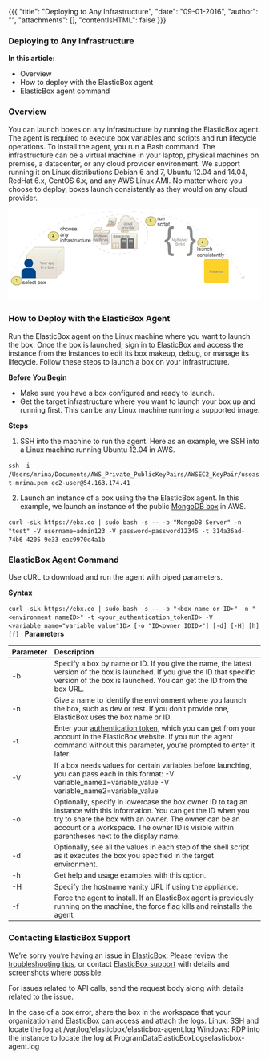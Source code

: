 {{{ "title": "Deploying to Any Infrastructure",
"date": "09-01-2016",
"author": "",
"attachments": [],
"contentIsHTML": false
}}}

### Deploying to Any Infrastructure

**In this article:**
* Overview
* How to deploy with the ElasticBox agent
* ElasticBox agent command

### Overview

You can launch boxes on any infrastructure by running the ElasticBox agent. The agent is required to execute box variables and scripts and run lifecycle operations. To install the agent, you run a Bash command. The infrastructure can be a virtual machine in your laptop, physical machines on premise, a datacenter, or any cloud provider environment. We support running it on Linux distributions Debian 6 and 7, Ubuntu 12.04 and 14.04, RedHat 6.x, CentOS 6.x, and any AWS Linux AMI. No matter where you choose to deploy, boxes launch consistently as they would on any cloud provider.

![deploy-via-myserver-1.png](../images/ElasticBox/deploy-via-myserver-1.png)

### How to Deploy with the ElasticBox Agent

Run the ElasticBox agent on the Linux machine where you want to launch the box. Once the box is launched, sign in to ElasticBox and access the instance from the Instances to edit its box makeup, debug, or manage its lifecycle. Follow these steps to launch a box on your infrastructure.

**Before You Begin**

* Make sure you have a box configured and ready to launch.
* Get the target infrastructure where you want to launch your box up and running first. This can be any Linux machine running a supported image.

**Steps**

1. SSH into the machine to run the agent. Here as an example, we SSH into a Linux machine running Ubuntu 12.04 in AWS.

`ssh -i /Users/mrina/Documents/AWS_Private_PublicKeyPairs/AWSEC2_KeyPair/useast-mrina.pem ec2-user@54.163.174.41`

2. Launch an instance of a box using the the ElasticBox agent. In this example, we launch an instance of the public [MongoDB box](./sample-deploy-mongodb.md) in AWS.

`curl -sLk https://ebx.co | sudo bash -s -- -b "MongoDB Server" -n "test" -V username=admin123 -V password=password12345 -t 314a36ad-74b6-4205-9e33-eac9970e4a1b`

### ElasticBox Agent Command

Use cURL to download and run the agent with piped parameters.

**Syntax**

`curl -sLk https://ebx.co | sudo bash -s -- -b "<box name or ID>" -n "<environment nameID>" -t <your_authentication_tokenID> -V <variable_name="variable value"ID> [-o "ID<owner IDID>"] [-d] [-H] [h] [f]
`
**Parameters**

| **Parameter**  |  **Description** |
|----------|:-----|
| -b | Specify a box by name or ID. If you give the name, the latest version of the box is launched. If you give the ID that specific version of the box is launched. You can get the ID from the box URL. |
| -n | Give a name to identify the environment where you launch the box, such as dev or test. If you don’t provide one, ElasticBox uses the box name or ID. |
| -t | Enter your [authentication token](./admin-access.md), which you can get from your account in the ElasticBox website. If you run the agent command without this parameter, you’re prompted to enter it later. |
| -V | If a box needs values for certain variables before launching, you can pass each in this format: -V variable_name1=variable_value -V variable_name2=variable_value |
| -o | Optionally, specify in lowercase the box owner ID to tag an instance with this information. You can get the ID when you try to share the box with an owner. The owner can be an account or a workspace. The owner ID is visible within parentheses next to the display name. |
| -d | Optionally, see all the values in each step of the shell script as it executes the box you specified in the target environment. |
| -h| Get help and usage examples with this option. |
| -H | Specify the hostname vanity URL if using the appliance.
| -f | Force the agent to install. If an ElasticBox agent is previously running on the machine, the force flag kills and reinstalls the agent. |

### Contacting ElasticBox Support

We’re sorry you’re having an issue in [ElasticBox](//www.ctl.io/elasticbox/). Please review the [troubleshooting tips](./troubleshooting-tips.md), or contact [ElasticBox support](mailto:support@elasticbox.com) with details and screenshots where possible.

For issues related to API calls, send the request body along with details related to the issue.

In the case of a box error, share the box in the workspace that your organization and ElasticBox can access and attach the logs.
Linux: SSH and locate the log at /var/log/elasticbox/elasticbox-agent.log
Windows: RDP into the instance to locate the log at ProgramDataElasticBoxLogselasticbox-agent.log

